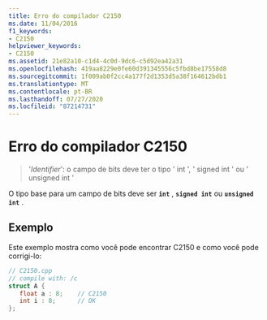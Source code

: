 ```yaml
---
title: Erro do compilador C2150
ms.date: 11/04/2016
f1_keywords:
- C2150
helpviewer_keywords:
- C2150
ms.assetid: 21e82a10-c1d4-4c0d-9dc6-c5d92ea42a31
ms.openlocfilehash: 419aa8229e0fe60d391345556c5fbd8be17558d8
ms.sourcegitcommit: 1f009ab0f2cc4a177f2d1353d5a38f164612bdb1
ms.translationtype: MT
ms.contentlocale: pt-BR
ms.lasthandoff: 07/27/2020
ms.locfileid: "87214731"
---
```

# <a name="compiler-error-c2150"></a>Erro do compilador C2150

> '*Identifier*': o campo de bits deve ter o tipo ' int ', ' signed int ' ou ' unsigned int '

O tipo base para um campo de bits deve ser **`int`** , **`signed int`** ou **`unsigned int`** .

## <a name="example"></a>Exemplo

Este exemplo mostra como você pode encontrar C2150 e como você pode corrigi-lo:

```cpp
// C2150.cpp
// compile with: /c
struct A {
   float a : 8;    // C2150
   int i : 8;      // OK
};
```
